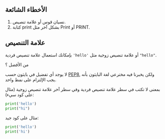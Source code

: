 ## الأخطاء الشائعة

1. نسيان قوس أو علامة تنصيص.
2. كتابة print بشكل آخر مثل Print أو PRINT.

## علامة التنصيص

بإمكانك استعمال علامة تنصيص فردية `'hello'` أو علامة تنصيص زوجية مثل `"hello"`.

من الأفضل ؟

لا يوجد أي تفضيل في بايثون حسب <a href="https://www.python.org/dev/peps/pep-0008/#string-quotes">PEP8</a>, ولكن يخبرنا فيه مخترعي لغة البايثون بأنه يجب الإلتزام على نمط واحد.

بمعنى لا تكتب في سطر علامة تنصيص فردية وفي سطر آخر علامة تنصيص زوجية (مثال على كود سيء):

```python
print('hello')
print("hi")
```

مثال على كود جيد:

```python
print('hello')
print('hi')
```